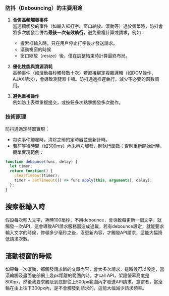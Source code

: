 
### 防抖（Debouncing）的主要用途
1. **合併高頻觸發事件**  
   當連續觸發的事件（如輸入框打字、窗口縮放、滾動等）過於頻繁時，防抖會將多次觸發合併為**最後一次有效執行**，避免重複計算或請求。例如：
   - 搜索框輸入時，只在用戶停止打字後才發送請求。
   - 滾動視窗的時候
   - 窗口縮放（resize）後，僅在調整結束時計算最終布局。

2. **優化性能與資源消耗**  
   高頻事件（如滾動每秒觸發數十次）若直接綁定複雜邏輯（如DOM操作、AJAX請求），會導致瀏覽器卡頓。防抖通過推遲執行，減少不必要的函數調用。

3. **避免重複操作**  
   例如防止表單重複提交，或按鈕多次點擊觸發多次動作。

### 技術原理
防抖通過定時器實現：
- 每次事件觸發時，清除之前的定時器並重新計時。
- 若在等待時間（如300ms）內未再次觸發，則執行函數；否則重新開始計時。  
簡單實現範例：
```javascript
function debounce(func, delay) {
  let timer;
  return function() {
    clearTimeout(timer);
    timer = setTimeout(() => func.apply(this, arguments), delay);
  };
}
```

## 搜索框輸入時
假設每次輸入文字，耗時100毫秒，不用debounce，會導致每更新一個文字，就觸發一次API，這會導致API請求服務器造成過載，若有debounce設定，就能要求輸入文字的時候，停頓多少毫秒之後，沒更新內容，才觸發API請求，這能大幅降低請求次數。

## 滾動視窗的時候
如果每一次滾動，都觸發請求新的文章內容，會太多次請求，這時候可以設定，當滾輪觸及畫面底部網上幾px距離的範圍內時，才call API，架設螢幕高度是800px，然後我要求觸及到底部往上500px範圍內才發送API請求，意謂者，當滾輪在由上往下300px內，是不會觸發到請求的，這能大幅減少請求頻率。
